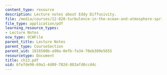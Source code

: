 ```yaml
---
content_type: resource
description: Lecture notes about Eddy Diffusivity.
file: /media/courses/12-820-turbulence-in-the-ocean-and-atmosphere-spring-2007/6fe7de9669a14d09782d883afd0ccd4c_ch13.pdf
file_type: application/pdf
learning_resource_types:
- Lecture Notes
ocw_type: OCWFile
parent_title: Lecture Notes
parent_type: CourseSection
parent_uid: 1816500b-a90a-0efb-fa34-70eb309e5655
resourcetype: Document
title: ch13.pdf
uid: 6fe7de96-69a1-4d09-782d-883afd0ccd4c
---
```

